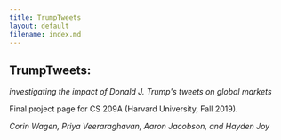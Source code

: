 ```yaml
---
title: TrumpTweets 
layout: default
filename: index.md
--- 
```


## TrumpTweets:

*investigating the impact of Donald J. Trump's tweets on global markets*

Final project page for CS 209A (Harvard University, Fall 2019). 

*Corin Wagen, Priya Veeraraghavan, Aaron Jacobson, and Hayden Joy*
